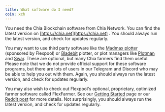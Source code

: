 ```yaml
---
title: What software do I need?
coin: xch
---
```


You need the Chia Blockchain software from Chia Network. You can find the latest version on
[https://chia.net](https://chia.net) . You should always run the latest version, and check for updates regularly.

You may want to use third party software like the [Madmax plotter](https://github.com/madMAx43v3r/chia-plotter) (sponsored by Flexpool) or [Bladebit](https://github.com/harold-b/bladebit) plotter, or plot managers like [Plotman](https://github.com/ericaltendorf/plotman) and [Swar](https://github.com/swar/Swar-Chia-Plot-Manager). These are optional, but many Chia farmers find them useful. Please note that we do not provide official support for these software programs, but there are
lots of users in our Telegram and Discord who may be able to help you out with them. Again, you
should always run the latest version, and check for updates regularly.

You may also wish to check out Flexpool's optional, proprietary, optimized farmer software called
FlexFarmer. See our [Getting Started](https://www.flexpool.io/get-started) page or our [Reddit post](https://www.reddit.com/r/Flexpool/comments/p4apo2/flexfarmer_v10_release_nodeless_farming_on/) for more details. Not surprisingly, you
should always run the latest version, and check for updates regularly.
